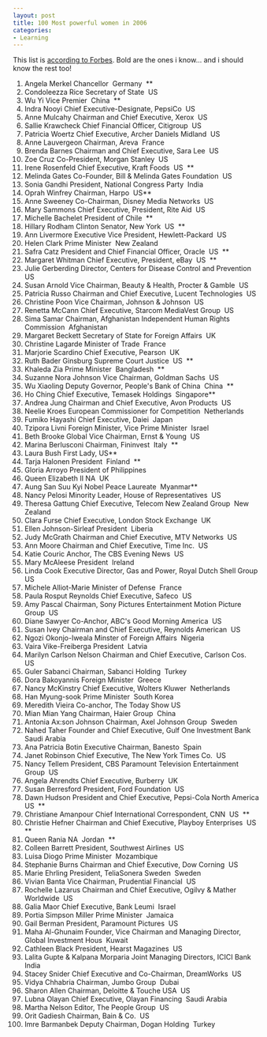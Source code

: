 ```yaml
---
layout: post
title: 100 Most powerful women in 2006
categories:
- Learning
---
```



This list is [according to Forbes](http://www.forbes.com/lists/2006/11/06women_The-100-Most-Powerful-Women_Rank.html). Bold are the ones i know... and i should know the rest too!

1. Angela Merkel Chancellor  Germany  **
2. Condoleezza Rice Secretary of State  US 
3. Wu Yi Vice Premier  China  **
4. Indra Nooyi Chief Executive-Designate, PepsiCo  US 
5. Anne Mulcahy Chairman and Chief Executive, Xerox  US 
6. Sallie Krawcheck Chief Financial Officer, Citigroup  US 
7. Patricia Woertz Chief Executive, Archer Daniels Midland  US 
8. Anne Lauvergeon Chairman, Areva  France 
9. Brenda Barnes Chairman and Chief Executive, Sara Lee  US 
10. Zoe Cruz Co-President, Morgan Stanley  US 
11. Irene Rosenfeld Chief Executive, Kraft Foods  US  **
12. Melinda Gates Co-Founder, Bill & Melinda Gates Foundation  US 
13. Sonia Gandhi President, National Congress Party  India 
14. Oprah Winfrey Chairman, Harpo  US** 
15. Anne Sweeney Co-Chairman, Disney Media Networks  US 
16. Mary Sammons Chief Executive, President, Rite Aid  US 
17. Michelle Bachelet President of Chile  **
18. Hillary Rodham Clinton Senator, New York  US  **
19. Ann Livermore Executive Vice President, Hewlett-Packard  US 
20. Helen Clark Prime Minister  New Zealand 
21. Safra Catz President and Chief Financial Officer, Oracle  US  **
22. Margaret Whitman Chief Executive, President, eBay  US  **
23. Julie Gerberding Director, Centers for Disease Control and Prevention  US 
24. Susan Arnold Vice Chairman, Beauty & Health, Procter & Gamble  US 
25. Patricia Russo Chairman and Chief Executive, Lucent Technologies  US 
26. Christine Poon Vice Chairman, Johnson & Johnson  US 
27. Renetta McCann Chief Executive, Starcom MediaVest Group  US 
28. Sima Samar Chairman, Afghanistan Independent Human Rights Commission  Afghanistan 
29. Margaret Beckett Secretary of State for Foreign Affairs  UK 
30. Christine Lagarde Minister of Trade  France 
31. Marjorie Scardino Chief Executive, Pearson  UK 
32. Ruth Bader Ginsburg Supreme Court Justice  US  **
33. Khaleda Zia Prime Minister  Bangladesh  **
34. Suzanne Nora Johnson Vice Chairman, Goldman Sachs  US 
35. Wu Xiaoling Deputy Governor, People's Bank of China  China  **
36. Ho Ching Chief Executive, Temasek Holdings  Singapore** 
37. Andrea Jung Chairman and Chief Executive, Avon Products  US 
38. Neelie Kroes European Commissioner for Competition  Netherlands 
39. Fumiko Hayashi Chief Executive, Daiei  Japan 
40. Tzipora Livni Foreign Minister, Vice Prime Minister  Israel 
41. Beth Brooke Global Vice Chairman, Ernst & Young  US 
42. Marina Berlusconi Chairman, Fininvest  Italy  **
43. Laura Bush First Lady, US** 
44. Tarja Halonen President  Finland  **
45. Gloria Arroyo President of Philippines 
46. Queen Elizabeth II NA  UK 
47. Aung San Suu Kyi Nobel Peace Laureate  Myanmar** 
48. Nancy Pelosi Minority Leader, House of Representatives  US 
49. Theresa Gattung Chief Executive, Telecom New Zealand Group  New Zealand 
50. Clara Furse Chief Executive, London Stock Exchange  UK 
51. Ellen Johnson-Sirleaf President  Liberia 
52. Judy McGrath Chairman and Chief Executive, MTV Networks  US 
53. Ann Moore Chairman and Chief Executive, Time Inc.  US 
54. Katie Couric Anchor, The CBS Evening News  US 
55. Mary McAleese President  Ireland 
56. Linda Cook Executive Director, Gas and Power, Royal Dutch Shell Group  US 
57. Michele Alliot-Marie Minister of Defense  France 
58. Paula Rosput Reynolds Chief Executive, Safeco  US 
59. Amy Pascal Chairman, Sony Pictures Entertainment Motion Picture Group  US 
60. Diane Sawyer Co-Anchor, ABC's Good Morning America  US 
61. Susan Ivey Chairman and Chief Executive, Reynolds American  US 
62. Ngozi Okonjo-Iweala Minster of Foreign Affairs  Nigeria 
63. Vaira Vike-Freiberga President  Latvia 
64. Marilyn Carlson Nelson Chairman and Chief Executive, Carlson Cos.  US 
65. Guler Sabanci Chairman, Sabanci Holding  Turkey 
66. Dora Bakoyannis Foreign Minister  Greece 
67. Nancy McKinstry Chief Executive, Wolters Kluwer  Netherlands 
68. Han Myung-sook Prime Minister  South Korea 
69. Meredith Vieira Co-anchor, The Today Show US 
70. Mian Mian Yang Chairman, Haier Group  China 
71. Antonia Ax:son Johnson Chairman, Axel Johnson Group  Sweden 
72. Nahed Taher Founder and Chief Executive, Gulf One Investment Bank  Saudi Arabia 
73. Ana Patricia Botin Executive Chairman, Banesto  Spain 
74. Janet Robinson Chief Executive, The New York Times Co.  US 
75. Nancy Tellem President, CBS Paramount Television Entertainment Group  US 
76. Angela Ahrendts Chief Executive, Burberry  UK 
77. Susan Berresford President, Ford Foundation  US 
78. Dawn Hudson President and Chief Executive, Pepsi-Cola North America  US  **
79. Christiane Amanpour Chief International Correspondent, CNN  US  **
80. Christie Hefner Chairman and Chief Executive, Playboy Enterprises  US  **
81. Queen Rania NA  Jordan  **
82. Colleen Barrett President, Southwest Airlines  US 
83. Luisa Diogo Prime Minister  Mozambique 
84. Stephanie Burns Chairman and Chief Executive, Dow Corning  US 
85. Marie Ehrling President, TeliaSonera Sweden  Sweden 
86. Vivian Banta Vice Chairman, Prudential Financial  US 
87. Rochelle Lazarus Chairman and Chief Executive, Ogilvy & Mather Worldwide  US 
88. Galia Maor Chief Executive, Bank Leumi  Israel 
89. Portia Simpson Miller Prime Minister  Jamaica 
90. Gail Berman President, Paramount Pictures  US 
91. Maha Al-Ghunaim Founder, Vice Chairman and Managing Director, Global Investment Hous  Kuwait 
92. Cathleen Black President, Hearst Magazines  US 
93. Lalita Gupte & Kalpana Morparia Joint Managing Directors, ICICI Bank  India 
94. Stacey Snider Chief Executive and Co-Chairman, DreamWorks  US 
95. Vidya Chhabria Chairman, Jumbo Group  Dubai 
96. Sharon Allen Chairman, Deloitte & Touche USA  US 
97. Lubna Olayan Chief Executive, Olayan Financing  Saudi Arabia 
98. Martha Nelson Editor, The People Group  US 
99. Orit Gadiesh Chairman, Bain & Co.  US 
100. Imre Barmanbek Deputy Chairman, Dogan Holding  Turkey 
